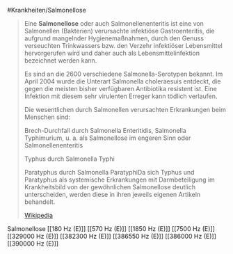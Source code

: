 #Krankheiten/Salmonellose

> Eine **Salmonellose** oder auch Salmonellenenteritis ist eine von Salmonellen (Bakterien) verursachte infektiöse Gastroenteritis, die aufgrund mangelnder Hygienemaßnahmen, durch den Genuss verseuchten Trinkwassers bzw. den Verzehr infektiöser Lebensmittel hervorgerufen wird und daher auch als Lebensmittelinfektion bezeichnet werden kann.
>
> Es sind an die 2600 verschiedene Salmonella-Serotypen bekannt. Im April 2004 wurde die Unterart Salmonella choleraesuis entdeckt, die gegen die meisten bisher verfügbaren Antibiotika resistent ist. Eine Infektion mit diesem sehr virulenten Erreger kann tödlich verlaufen.
>
> Die wesentlichen durch Salmonellen verursachten Erkrankungen beim Menschen sind:
>
> 
>
> Brech-Durchfall durch Salmonella Enteritidis, Salmonella Typhimurium, u. a. als Salmonellose im engeren Sinn oder Salmonellenenteritis
>
> Typhus durch Salmonella Typhi
>
> Paratyphus durch Salmonella ParatyphiDa sich Typhus und Paratyphus als systemische Erkrankungen mit Darmbeteiligung im Krankheitsbild von der gewöhnlichen Salmonellose deutlich unterscheiden, werden diese in ihren jeweils eigenen Artikeln behandelt.
>
> [Wikipedia](https://de.wikipedia.org/wiki/Salmonellose)

Salmonellose
[[180 Hz (E)]]
[[570 Hz (E)]]
[[1850 Hz (E)]]
[[7500 Hz (E)]]
[[329000 Hz (E)]]
[[382300 Hz (E)]]
[[386550 Hz (E)]]
[[386000 Hz (E)]]
[[390000 Hz (E)]]